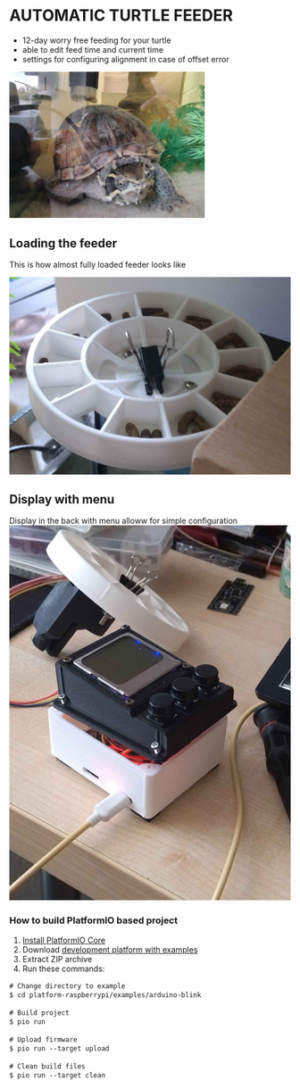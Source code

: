 AUTOMATIC TURTLE FEEDER
=========================
- 12-day worry free feeding for your turtle 
- able to edit feed time and current time
- settings for configuring alignment in case of offset error

<!-- ![turtle](/_images/turtle.jpg) -->
<img src="./_images/turtle.jpg" width="350" title="Very happy turtle">

## Loading the feeder 
This is how almost fully loaded feeder looks like 

![doser loaded](/_images/doser_loaded.jpg)


## Display with menu 
Display in the back with menu alloww for simple configuration
![display](/_images/display.jpg)


### How to build PlatformIO based project

1. [Install PlatformIO Core](https://docs.platformio.org/page/core.html)
2. Download [development platform with examples](https://github.com/platformio/platform-raspberrypi/archive/develop.zip)
3. Extract ZIP archive
4. Run these commands:

```shell
# Change directory to example
$ cd platform-raspberrypi/examples/arduino-blink

# Build project
$ pio run

# Upload firmware
$ pio run --target upload

# Clean build files
$ pio run --target clean
```
